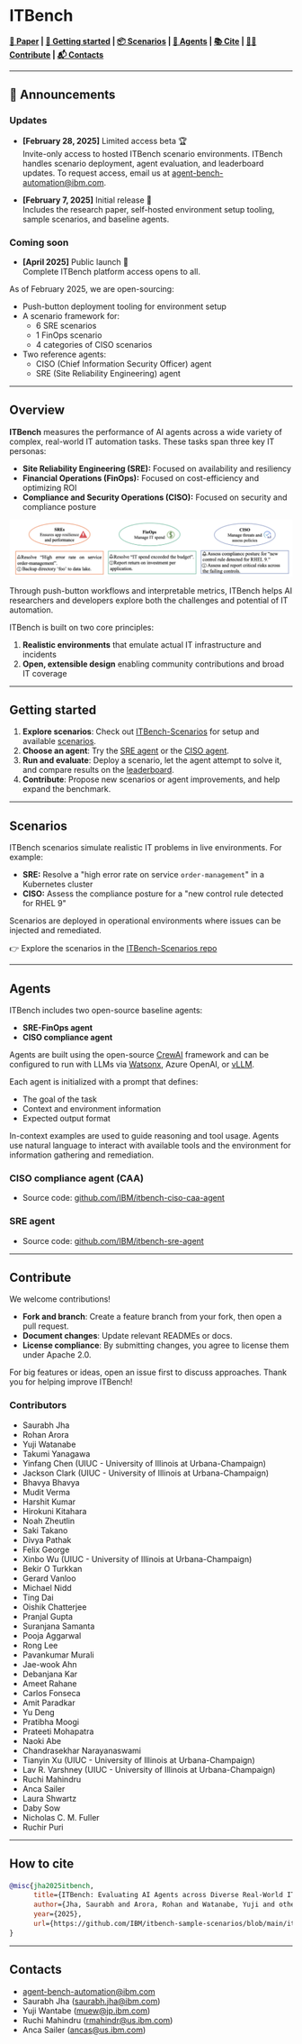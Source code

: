 # ITBench

**[📄 Paper](./it_bench_arxiv.pdf) | [🚀 Getting started](#getting-started) | [📦 Scenarios](#scenarios) | [🤖 Agents](#agents) | [📚 Cite](#how-to-cite) | [🧑‍💻 Contribute](#contribute) | [📬 Contacts](#contacts)**

---

## 📢 Announcements

### Updates
- **[February 28, 2025]** Limited access beta 🏆  
  Invite-only access to hosted ITBench scenario environments. ITBench handles scenario deployment, agent evaluation, and leaderboard updates. To request access, email us at [agent-bench-automation@ibm.com](mailto:agent-bench-automation@ibm.com).
  
- **[February 7, 2025]** Initial release 🎉  
  Includes the research paper, self-hosted environment setup tooling, sample scenarios, and baseline agents.

### Coming soon
- **[April 2025]** Public launch 🚀  
  Complete ITBench platform access opens to all.

As of February 2025, we are open-sourcing:

- Push-button deployment tooling for environment setup  
- A scenario framework for:
  - 6 SRE scenarios
  - 1 FinOps scenario
  - 4 categories of CISO scenarios  
- Two reference agents:
  - CISO (Chief Information Security Officer) agent
  - SRE (Site Reliability Engineering) agent

---

## Overview

**ITBench** measures the performance of AI agents across a wide variety of complex, real-world IT automation tasks. These tasks span three key IT personas:

- **Site Reliability Engineering (SRE):** Focused on availability and resiliency  
- **Financial Operations (FinOps):** Focused on cost-efficiency and optimizing ROI  
- **Compliance and Security Operations (CISO):** Focused on security and compliance posture

![Sample IT tasks](./images/sample_it_tasks.png)

Through push-button workflows and interpretable metrics, ITBench helps AI researchers and developers explore both the challenges and potential of IT automation.

ITBench is built on two core principles:

1. **Realistic environments** that emulate actual IT infrastructure and incidents  
2. **Open, extensible design** enabling community contributions and broad IT coverage

---

## Getting started

1. **Explore scenarios**: Check out [ITBench-Scenarios](https://github.com/IBM/ITBench-Scenarios) for setup and available [scenarios](#scenarios).
2. **Choose an agent**: Try the [SRE agent](https://github.com/IBM/ITBench-SRE-Agent) or the [CISO agent](https://github.com/IBM/ITBench-CISO-CAA-Agent).  
3. **Run and evaluate**: Deploy a scenario, let the agent attempt to solve it, and compare results on the [leaderboard](https://github.com/IBM/ITBench-Leaderboard).  
4. **Contribute**: Propose new scenarios or agent improvements, and help expand the benchmark.

---

## Scenarios

ITBench scenarios simulate realistic IT problems in live environments. For example:

- **SRE:** Resolve a "high error rate on service `order-management`" in a Kubernetes cluster  
- **CISO:** Assess the compliance posture for a "new control rule detected for RHEL 9"

Scenarios are deployed in operational environments where issues can be injected and remediated.

👉 Explore the scenarios in the [ITBench-Scenarios repo](https://github.com/IBM/ITBench-Scenarios)

---

## Agents

ITBench includes two open-source baseline agents:

- **SRE-FinOps agent**
- **CISO compliance agent**

Agents are built using the open-source [CrewAI](https://github.com/joaomdmoura/crewAI) framework and can be configured to run with LLMs via [Watsonx](https://www.ibm.com/watsonx), Azure OpenAI, or [vLLM](https://github.com/vllm-project/vllm).

Each agent is initialized with a prompt that defines:

- The goal of the task  
- Context and environment information  
- Expected output format  

In-context examples are used to guide reasoning and tool usage. Agents use natural language to interact with available tools and the environment for information gathering and remediation.

### CISO compliance agent (CAA)
- Source code: [github.com/IBM/itbench-ciso-caa-agent](https://github.com/IBM/itbench-ciso-caa-agent)

### SRE agent
- Source code: [github.com/IBM/itbench-sre-agent](https://github.com/IBM/itbench-sre-agent)

---

## Contribute

We welcome contributions!

- **Fork and branch**: Create a feature branch from your fork, then open a pull request.  
- **Document changes**: Update relevant READMEs or docs. 
- **License compliance**: By submitting changes, you agree to license them under Apache 2.0.

For big features or ideas, open an issue first to discuss approaches. Thank you for helping improve ITBench!

### Contributors

- Saurabh Jha
- Rohan Arora
- Yuji Watanabe
- Takumi Yanagawa
- Yinfang Chen (UIUC - University of Illinois at Urbana-Champaign)
- Jackson Clark (UIUC - University of Illinois at Urbana-Champaign)
- Bhavya Bhavya
- Mudit Verma
- Harshit Kumar
- Hirokuni Kitahara
- Noah Zheutlin
- Saki Takano
- Divya Pathak
- Felix George
- Xinbo Wu (UIUC - University of Illinois at Urbana-Champaign)
- Bekir O Turkkan
- Gerard Vanloo
- Michael Nidd
- Ting Dai
- Oishik Chatterjee
- Pranjal Gupta
- Suranjana Samanta
- Pooja Aggarwal
- Rong Lee
- Pavankumar Murali
- Jae-wook Ahn
- Debanjana Kar
- Ameet Rahane
- Carlos Fonseca
- Amit Paradkar
- Yu Deng
- Pratibha Moogi
- Prateeti Mohapatra
- Naoki Abe
- Chandrasekhar Narayanaswami
- Tianyin Xu (UIUC - University of Illinois at Urbana-Champaign)
- Lav R. Varshney (UIUC - University of Illinois at Urbana-Champaign)
- Ruchi Mahindru
- Anca Sailer
- Laura Shwartz
- Daby Sow
- Nicholas C. M. Fuller
- Ruchir Puri

---

## How to cite

```bibtex
@misc{jha2025itbench,
      title={ITBench: Evaluating AI Agents across Diverse Real-World IT Automation Tasks},
      author={Jha, Saurabh and Arora, Rohan and Watanabe, Yuji and others},
      year={2025},
      url={https://github.com/IBM/itbench-sample-scenarios/blob/main/it_bench_arxiv.pdf}
}
```
---

## Contacts

- agent-bench-automation@ibm.com
- Saurabh Jha (saurabh.jha@ibm.com)
- Yuji Wantabe (muew@jp.ibm.com)
- Ruchi Mahindru (rmahindr@us.ibm.com)
- Anca Sailer (ancas@us.ibm.com)

